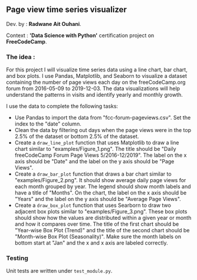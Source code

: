 ## Page view time series visualizer

Dev. by : **Radwane Ait Ouhani**.

Context : **'Data Science with Python'** certification project on **FreeCodeCamp**. 

### The idea :

For this project I will visualize time series data using a line chart, bar chart, and box plots. I use Pandas, Matplotlib, and Seaborn to visualize a dataset containing the number of page views each day on the freeCodeCamp.org
forum from 2016-05-09 to 2019-12-03. The data visualizations will help understand the patterns in visits and identify yearly and monthly growth.

I use the data to complete the following tasks:
* Use Pandas to import the data from "fcc-forum-pageviews.csv". Set the index to the "date" column.
* Clean the data by filtering out days when the page views were in the top 2.5% of the dataset or bottom 2.5% of the dataset.
* Create a `draw_line_plot` function that uses Matplotlib to draw a line chart similar to "examples/Figure_1.png". The title should be "Daily freeCodeCamp Forum Page Views 5/2016-12/2019". The label on the x axis should be "Date" and the label on the y axis should be "Page Views".
* Create a `draw_bar_plot` function that draws a bar chart similar to "examples/Figure_2.png". It should show average daily page views for each month grouped by year. The legend should show month labels and have a title of "Months". On the chart, the label on the x axis should be "Years" and the label on the y axis should be "Average Page Views".
* Create a `draw_box_plot` function that uses Searborn to draw two adjacent box plots similar to "examples/Figure_3.png". These box plots should show how the values are distributed within a given year or month and how it compares over time. The title of the first chart should be "Year-wise Box Plot (Trend)" and the title of the second chart should be "Month-wise Box Plot (Seasonality)". Make sure the month labels on bottom start at "Jan" and the x and x axis are labeled correctly.

### Testing 

Unit tests are written under `test_module.py`.

